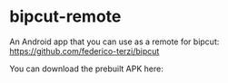 # bipcut-remote
An Android app that you can use as a remote for bipcut: https://github.com/federico-terzi/bipcut

You can download the prebuilt APK here: 